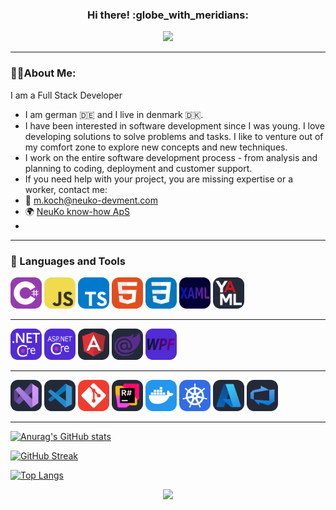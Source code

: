 <div id="header" align="center">
 <h3>
  Hi there! 
  <span>:globe_with_meridians:</span> 
 </h3>
 <img src="https://i.giphy.com/media/v1.Y2lkPTc5MGI3NjExZmJuMGhiamszZTN1MjZsdjB5MHY1a2J2YWx6ZDV6Mng3dmJyeDNjMCZlcD12MV9pbnRlcm5hbF9naWZfYnlfaWQmY3Q9cw/dtra4r7NXUlI5XRfOR/giphy.gif"
  width="300px">
</div>

---
### :man_technologist:About Me:
I am a Full Stack Developer
- I am german :de: and I live in denmark :denmark:.
- I have been interested in software development since I was young. I love developing solutions to solve problems and tasks. I like to venture out of my comfort zone to explore new concepts and new techniques.
- I work on the entire software development process - from analysis and planning to coding, deployment and customer support.
- If you need help with your project, you are missing expertise or a worker, contact me:
- :email: m.koch@neuko-devment.com
- 🌍 [NeuKo know-how ApS](https://neuko-know-how.com)
- 
---
### :toolbox: Languages and Tools
<div id="skills">
  <img src="images/c-sharp.svg" width="50px">
  <img src="images/javascript.svg" width="50px">
  <img src="images/typescript.svg" width="50px">
  <img src="images/html.svg" width="50px">
  <img src="images/css.svg" width="50px">
  <img src="images/xaml.svg" width="50px">
  <img src="images/yaml.svg" width="50px">
  <hr>
  <img src="images/dotnet-core.svg" width="50px">
  <img src="images/asp-dotnet-core.svg" width="50px">
  <img src="images/angular.svg" width="50px">
  <img src="images/blazor.svg" width="50px">
  <img src="images/wpf.svg" width="50px">
  <hr>
  <img src="images/visual-studio.svg" width="50px">
  <img src="images/vs-code.svg" width="50px">
  <img src="images/git.svg" width="50px">
  <img src="images/resharper.svg" width="50px">
  <img src="images/docker.svg" width="50px">
  <img src="images/k8s.svg" width="50px">
  <img src="images/azure.svg" width="50px">
  <img src="images/azure-devops.svg" width="50px">
</div>

---

[![Anurag's GitHub stats](https://github-readme-stats.vercel.app/api?username=MK-NEUKO&show_icons=true&theme=tokyonight&hide_border=true)](https://github.com/anuraghazra/github-readme-stats)

[![GitHub Streak](https://streak-stats.demolab.com?user=MK-NEUKO&theme=tokyonight&hide_border=true&short_numbers=true&date_format=j%20M%5B%20Y%5D&exclude_days=Sun%2CSat)](https://git.io/streak-stats)

[![Top Langs](https://github-readme-stats.vercel.app/api/top-langs/?username=MK-NEUKO&layout=compact&theme=tokyonight&hide_border=true)](https://github.com/anuraghazra/github-readme-stats)

<div id="badges" align="center">
 <img src="https://komarev.com/ghpvc/?username=MK-NEUKO&base=482">
</div>
